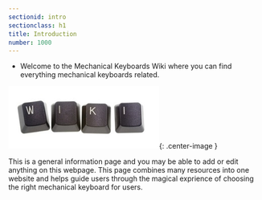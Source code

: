 ```yaml
---
sectionid: intro
sectionclass: h1
title: Introduction
number: 1000
---
```


- Welcome to the Mechanical Keyboards Wiki where you can find everything mechanical keyboards related.

![MechWiki](/img/MechWiki.jpg){: .center-image }

This is a general information page and you may be able to add or edit anything on this webpage. This page combines many resources into one website and helps guide users through the magical exprience of choosing the right mechanical keyboard for users.